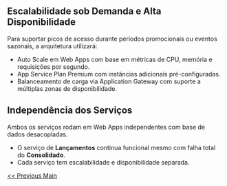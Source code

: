 ## Escalabilidade sob Demanda e Alta Disponibilidade

Para suportar picos de acesso durante períodos promocionais ou eventos sazonais, a arquitetura utilizará:
- Auto Scale em Web Apps com base em métricas de CPU, memória e requisições por segundo.
- App Service Plan Premium com instâncias adicionais pré-configuradas.
- Balanceamento de carga via Application Gateway com suporte a múltiplas zonas de disponibilidade.

## Independência dos Serviços

Ambos os serviços rodam em Web Apps independentes com base de dados desacopladas.

- O serviço de **Lançamentos** continua funcional mesmo com falha total do **Consolidado**.
- Cada serviço tem escalabilidade e disponibilidade separada.

[<< Previous Main](README.md) 
